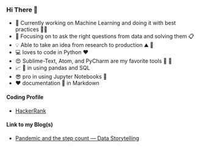 ### Hi There 👋

- :telescope: Currently working on Machine Learning and doing it with best practices :man_cook:
- :microscope: Focusing on to ask the right questions from data and solving them :clipboard:
- :bulb: Able to take an idea from research to production ⛰️ 🚩
- :computer: loves to code in Python :heart:
- :heart_eyes: Sublime-Text, Atom, and PyCharm are my favorite tools :wrench: :hammer:
- :chart_with_upwards_trend: :art: in using pandas and SQL
- :sunglasses: pro in using Jupyter Notebooks :notebook:
- :heart: documentation :newspaper: in Markdown 

#### Coding Profile

* [HackerRank](https://www.hackerrank.com/sank3t?hr_r=1)

#### Link to my Blog(s)

* [Pandemic and the step count — Data Storytelling](https://sanketsharma2196.medium.com/pandemic-and-the-step-count-data-storytelling-cc1a51ef22b)
